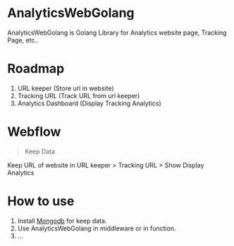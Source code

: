 # AnalyticsWebGolang

AnalyticsWebGolang is Golang Library for Analytics website page, Tracking Page, etc..


# Roadmap

1. URL keeper (Store url in website)
2. Tracking URL (Track URL from url keeper)
3. Analytics Dashboard (Display Tracking Analytics)

# Webflow

> Keep Data

Keep URL of website in URL keeper > Tracking URL > Show Display Analytics

# How to use

1. Install [Mongodb](https://www.mongodb.com/) for keep data.
2. Use AnalyticsWebGolang in middleware or in function.
3. ...

